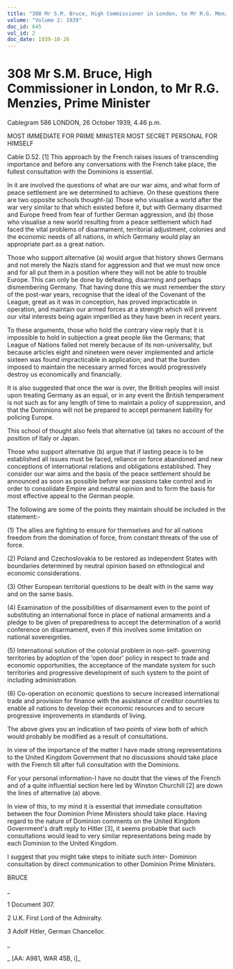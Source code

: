 ```yaml
---
title: "308 Mr S.M. Bruce, High Commissioner in London, to Mr R.G. Menzies, Prime Minister"
volume: "Volume 2: 1939"
doc_id: 645
vol_id: 2
doc_date: 1939-10-26
---
```


# 308 Mr S.M. Bruce, High Commissioner in London, to Mr R.G. Menzies, Prime Minister

Cablegram 586 LONDON, 26 October 1939, 4.46 p.m.

MOST IMMEDIATE FOR PRIME MINISTER MOST SECRET PERSONAL FOR HIMSELF

Cable D.52. [1] This approach by the French raises issues of transcending importance and before any conversations with the French take place, the fullest consultation with the Dominions is essential.

In it are involved the questions of what are our war aims, and what form of peace settlement are we determined to achieve. On these questions there are two opposite schools thought-(a) Those who visualise a world after the war very similar to that which existed before it, but with Germany disarmed and Europe freed from fear of further German aggression, and (b) those who visualise a new world resulting from a peace settlement which had faced the vital problems of disarmament, territorial adjustment, colonies and the economic needs of all nations, in which Germany would play an appropriate part as a great nation.

Those who support alternative (a) would argue that history shows Germans and not merely the Nazis stand for aggression and that we must now once and for all put them in a position where they will not be able to trouble Europe. This can only be done by defeating, disarming and perhaps dismembering Germany. That having done this we must remember the story of the post-war years, recognise that the ideal of the Covenant of the League, great as it was in conception, has proved impracticable in operation, and maintain our armed forces at a strength which will prevent our vital interests being again imperilled as they have been in recent years.

To these arguments, those who hold the contrary view reply that it is impossible to hold in subjection a great people like the Germans; that League of Nations failed not merely because of its non-universality, but because articles eight and nineteen were never implemented and article sixteen was found impracticable in application; and that the burden imposed to maintain the necessary armed forces would progressively destroy us economically and financially.

It is also suggested that once the war is over, the British peoples will insist upon treating Germany as an equal, or in any event the British temperament is not such as for any length of time to maintain a policy of suppression, and that the Dominions will not be prepared to accept permanent liability for policing Europe.

This school of thought also feels that alternative (a) takes no account of the position of Italy or Japan.

Those who support alternative (b) argue that if lasting peace is to be established all issues must be faced, reliance on force abandoned and new conceptions of international relations and obligations established. They consider our war aims and the basis of the peace settlement should be announced as soon as possible before war passions take control and in order to consolidate Empire and neutral opinion and to form the basis for most effective appeal to the German people.

The following are some of the points they maintain should be included in the statement:-

(1) The allies are fighting to ensure for themselves and for all nations freedom from the domination of force, from constant threats of the use of force.

(2) Poland and Czechoslovakia to be restored as independent States with boundaries determined by neutral opinion based on ethnological and economic considerations.

(3) Other European territorial questions to be dealt with in the same way and on the same basis.

(4) Examination of the possibilities of disarmament even to the point of substituting an international force in place of national armaments and a pledge to be given of preparedness to accept the determination of a world conference on disarmament, even if this involves some limitation on national sovereignties.

(5) International solution of the colonial problem in non-self- governing territories by adoption of the 'open door' policy in respect to trade and economic opportunities, the acceptance of the mandate system for such territories and progressive development of such system to the point of including administration.

(6) Co-operation on economic questions to secure increased international trade and provision for finance with the assistance of creditor countries to enable all nations to develop their economic resources and to secure progressive improvements in standards of living.

The above gives you an indication of two points of view both of which would probably be modified as a result of consultations.

In view of the importance of the matter I have made strong representations to the United Kingdom Government that no discussions should take place with the French till after full consultation with the Dominions.

For your personal information-I have no doubt that the views of the French and of a quite influential section here led by Winston Churchill [2] are down the lines of alternative (a) above.

In view of this, to my mind it is essential that immediate consultation between the four Dominion Prime Ministers should take place. Having regard to the nature of Dominion comments on the United Kingdom Government's draft reply to Hitler [3], it seems probable that such consultations would lead to very similar representations being made by each Dominion to the United Kingdom.

I suggest that you might take steps to initiate such inter- Dominion consultation by direct communication to other Dominion Prime Ministers.

BRUCE

_

1 Document 307.

2 U.K. First Lord of the Admiralty.

3 Adolf Hitler, German Chancellor.

_

_ [AA: A981, WAR 45B, i]_
